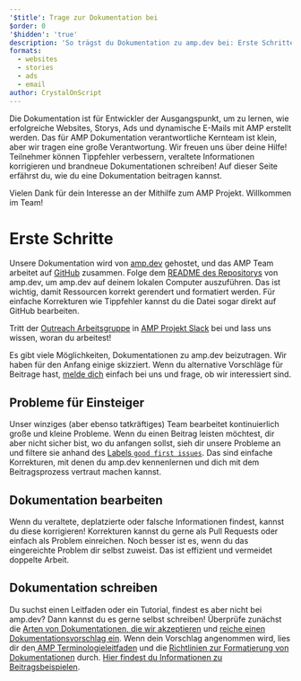 ```yaml
---
'$title': Trage zur Dokumentation bei
$order: 0
'$hidden': 'true'
description: 'So trägst du Dokumentation zu amp.dev bei: Erste Schritte'
formats:
  - websites
  - stories
  - ads
  - email
author: CrystalOnScript
---
```


Die Dokumentation ist für Entwickler der Ausgangspunkt, um zu lernen, wie erfolgreiche Websites, Storys, Ads und dynamische E-Mails mit AMP erstellt werden. Das für AMP Dokumentation verantwortliche Kernteam ist klein, aber wir tragen eine große Verantwortung. Wir freuen uns über deine Hilfe! Teilnehmer können Tippfehler verbessern, veraltete Informationen korrigieren und brandneue Dokumentationen schreiben! Auf dieser Seite erfährst du, wie du eine Dokumentation beitragen kannst.

Vielen Dank für dein Interesse an der Mithilfe zum AMP Projekt. Willkommen im Team!

# Erste Schritte

Unsere Dokumentation wird von [amp.dev](https://amp.dev/) gehostet, und das AMP Team arbeitet auf [GitHub](https://github.com/ampproject) zusammen. Folge dem [README des Repositorys](https://github.com/ampproject/amp.dev) von amp.dev, um amp.dev auf deinem lokalen Computer auszuführen. Das ist wichtig, damit Ressourcen korrekt gerendert und formatiert werden. Für einfache Korrekturen wie Tippfehler kannst du die Datei sogar direkt auf GitHub bearbeiten.

Tritt der [Outreach Arbeitsgruppe](https://github.com/ampproject/wg-outreach) in [AMP Projekt Slack](https://docs.google.com/forms/d/e/1FAIpQLSd83J2IZA6cdR6jPwABGsJE8YL4pkypAbKMGgUZZriU7Qu6Tg/viewform?fbzx=4406980310789882877) bei und lass uns wissen, woran du arbeitest!

Es gibt viele Möglichkeiten, Dokumentationen zu amp.dev beizutragen. Wir haben für den Anfang einige skizziert. Wenn du alternative Vorschläge für Beitrage hast, [melde dich](https://github.com/ampproject/wg-outreach) einfach bei uns und frage, ob wir interessiert sind.

## Probleme für Einsteiger

Unser winziges (aber ebenso tatkräftiges) Team bearbeitet kontinuierlich große und kleine Probleme. Wenn du einen Beitrag leisten möchtest, dir aber nicht sicher bist, wo du anfangen sollst, sieh dir unsere Probleme an und filtere sie anhand des [Labels `good first issues`](https://github.com/ampproject/amp.dev/labels/good%20first%20issue). Das sind einfache Korrekturen, mit denen du amp.dev kennenlernen und dich mit dem Beitragsprozess vertraut machen kannst.

## Dokumentation bearbeiten

Wenn du veraltete, deplatzierte oder falsche Informationen findest, kannst du diese korrigieren! Korrekturen kannst du gerne als Pull Requests oder einfach als Problem einreichen. Noch besser ist es, wenn du das eingereichte Problem dir selbst zuweist. Das ist effizient und vermeidet doppelte Arbeit.

## Dokumentation schreiben

Du suchst einen Leitfaden oder ein Tutorial, findest es aber nicht bei amp.dev? Dann kannst du es gerne selbst schreiben! Überprüfe zunächst die [Arten von Dokumentationen, die wir akzeptieren](documentation-types.md) und [reiche einen Dokumentationsvorschlag ein](https://github.com/ampproject/amp.dev/issues/new?assignees=&labels=&template=--content-proposal-.md&title=Content+proposal+). Wenn dein Vorschlag angenommen wird, lies dir den[ AMP Terminologieleitfaden](formatting.md?format=websites) und die [Richtlinien zur Formatierung von Dokumentationen](formatting.md) durch. [Hier findest du Informationen zu Beitragsbeispielen](https://github.com/ampproject/amp.dev/blob/future/contributing/samples.md).
